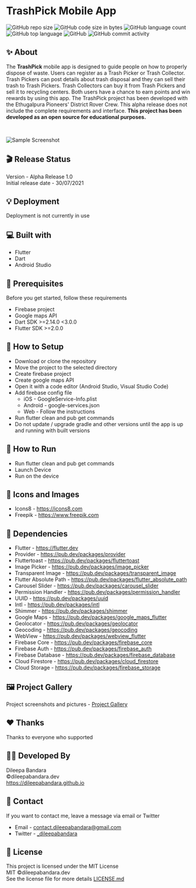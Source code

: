 # TrashPick Mobile App

![GitHub repo size](https://img.shields.io/github/repo-size/dileepabandara/trashpick?color=red&label=repository%20size)
![GitHub code size in bytes](https://img.shields.io/github/languages/code-size/dileepabandara/trashpick?color=red)
![GitHub language count](https://img.shields.io/github/languages/count/dileepabandara/trashpick)
![GitHub top language](https://img.shields.io/github/languages/top/dileepabandara/trashpick)
![GitHub](https://img.shields.io/github/license/dileepabandara/trashpick?color=yellow)
![GitHub commit activity](https://img.shields.io/github/commit-activity/m/dileepabandara/trashpick?color=brightgreen&label=commits)

## ✨ About

The **TrashPick** mobile app is designed to guide people on how to properly dispose of waste. Users can register as a Trash Picker or Trash Collector. Trash Pickers can post details about trash disposal and they can sell their trash to Trash Pickers. Trash Collectors can buy it from Trash Pickers and sell it to recycling centers. Both users have a chance to earn points and win rewards by using this app. The TrashPick project has been developed with the Ethugalpura Pioneers' District Rover Crew. This alpha release does not include the complete requirements and interface. **This project has been developed as an open source for educational purposes.**

<br>

![Sample Screenshot](https://dileepabandara.github.io/public-images/projects/trashpick-preview.png)

## 🎬 Release Status

Version - Alpha Release 1.0  
Initial release date - 30/07/2021

## 💡 Deployment

Deployment is not currently in use

## 💻 Built with

- Flutter
- Dart
- Android Studio

## 📌 Prerequisites

Before you get started, follow these requirements

- Firebase project
- Google maps API
- Dart SDK >=2.14.0 <3.0.0
- Flutter SDK >=2.0.0

## 🍃 How to Setup

- Download or clone the repository
- Move the project to the selected directory
- Create firebase project
- Create google maps API
- Open it with a code editor (Android Studio, Visual Studio Code)
- Add firebase config file
  - iOS - GoogleService-Info.plist
  - Android - google-services.json
  - Web - Follow the instructions
- Run flutter clean and pub get commands
- Do not update / upgrade gradle and other versions until the app is up and running with built versions

## 🚀 How to Run

- Run flutter clean and pub get commands
- Launch Device
- Run on the device

## 📸 Icons and Images

- Icons8 - https://icons8.com
- Freepik - https://www.freepik.com

## 💎 Dependencies

- Flutter - https://flutter.dev
- Provider - https://pub.dev/packages/provider
- Fluttertoast - https://pub.dev/packages/fluttertoast
- Image Picker - https://pub.dev/packages/image_picker
- Transparent Image - https://pub.dev/packages/transparent_image
- Flutter Absolute Path - https://pub.dev/packages/flutter_absolute_path
- Carousel Slider - https://pub.dev/packages/carousel_slider
- Permission Handler - https://pub.dev/packages/permission_handler
- UUID - https://pub.dev/packages/uuid
- Intl - https://pub.dev/packages/intl
- Shimmer - https://pub.dev/packages/shimmer
- Google Maps - https://pub.dev/packages/google_maps_flutter
- Geolocator - https://pub.dev/packages/geolocator
- Geocoding - https://pub.dev/packages/geocoding
- WebView - https://pub.dev/packages/webview_flutter
- Firebase Core - https://pub.dev/packages/firebase_core
- Firebase Auth - https://pub.dev/packages/firebase_auth
- Firebase Database - https://pub.dev/packages/firebase_database
- Cloud Firestore - https://pub.dev/packages/cloud_firestore
- Cloud Storage - https://pub.dev/packages/firebase_storage

## 🖼️ Project Gallery

Project screenshots and pictures - [Project Gallery](https://dileepabandara.github.io/project-gallery)

## ❤️ Thanks

Thanks to everyone who supported

## 👨‍💻 Developed By

Dileepa Bandara  
©dileepabandara.dev  
https://dileepabandara.github.io

## 💬 Contact

If you want to contact me, leave a message via email or Twitter

- Email - <contact.dileepabandara@gmail.com>
- Twitter - [_dileepabandara](https://twitter.com/_dileepabandara)

## 📜 License

This project is licensed under the MIT License  
MIT ©dileepabandara.dev  
See the license file for more details [LICENSE.md](https://github.com/dileepabandara/trashpick/blob/main/LICENSE)
